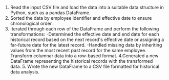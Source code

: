    1. Read the input CSV file and load the data into a suitable data structure in Python, such as a pandas DataFrame.
   2. Sorted the data by employee identifier and effective date to ensure chronological order.
   3. Iterated through each row of the DataFrame and perform the following transformations:
        -Determined the effective date and end date for each historical record based on the next record's effective date or assigning a far-future date for the latest record.
        -Handled missing data by inheriting values from the most recent past record for the same employee.
        Transform columnar data into a row-based format.
    4.Generated a new DataFrame representing the historical records with the transformed data.
    5. Wrote the new DataFrame to a CSV file formatted for historical data analysis.
